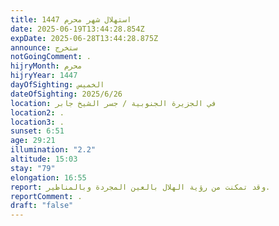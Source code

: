 ```yaml
---
title: استهلال شهر محرم 1447
date: 2025-06-19T13:44:28.854Z
expDate: 2025-06-28T13:44:28.875Z
announce: ستخرج
notGoingComment: .
hijryMonth: محرم
hijryYear: 1447
dayOfSighting: الخميس
dateOfSighting: 2025/6/26
location: في الجزيرة الجنوبية / جسر الشيخ جابر
location2: .
location3: .
sunset: 6:51
age: 29:21
illumination: "2.2"
altitude: 15:03
stay: "79"
elongation: 16:55
report: وقد تمكنت من رؤية الهلال بالعين المجردة وبالمناظير.
reportComment: .
draft: "false"
---
```

